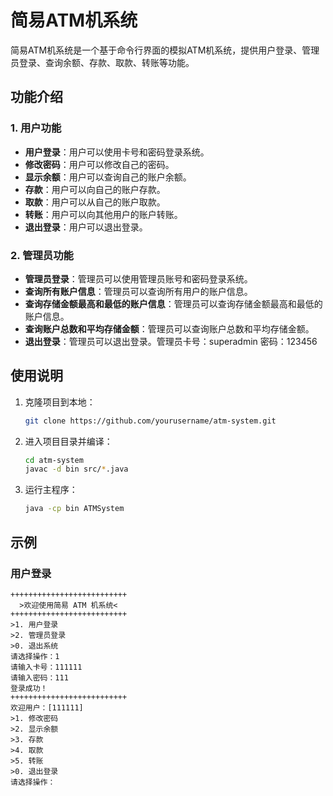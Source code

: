 # 简易ATM机系统

简易ATM机系统是一个基于命令行界面的模拟ATM机系统，提供用户登录、管理员登录、查询余额、存款、取款、转账等功能。

## 功能介绍

### 1. 用户功能
- **用户登录**：用户可以使用卡号和密码登录系统。
- **修改密码**：用户可以修改自己的密码。
- **显示余额**：用户可以查询自己的账户余额。
- **存款**：用户可以向自己的账户存款。
- **取款**：用户可以从自己的账户取款。
- **转账**：用户可以向其他用户的账户转账。
- **退出登录**：用户可以退出登录。

### 2. 管理员功能
- **管理员登录**：管理员可以使用管理员账号和密码登录系统。
- **查询所有账户信息**：管理员可以查询所有用户的账户信息。
- **查询存储金额最高和最低的账户信息**：管理员可以查询存储金额最高和最低的账户信息。
- **查询账户总数和平均存储金额**：管理员可以查询账户总数和平均存储金额。
- **退出登录**：管理员可以退出登录。管理员卡号：superadmin    密码：123456

## 使用说明

1. 克隆项目到本地：
    ```bash
    git clone https://github.com/yourusername/atm-system.git
    ```

2. 进入项目目录并编译：
    ```bash
    cd atm-system
    javac -d bin src/*.java
    ```

3. 运行主程序：
    ```bash
    java -cp bin ATMSystem
    ```

## 示例

### 用户登录
```plaintext
++++++++++++++++++++++++++
  >欢迎使用简易 ATM 机系统<
++++++++++++++++++++++++++
>1. 用户登录
>2. 管理员登录
>0. 退出系统
请选择操作：1
请输入卡号：111111
请输入密码：111
登录成功！
++++++++++++++++++++++++++
欢迎用户：[111111]
>1. 修改密码
>2. 显示余额
>3. 存款
>4. 取款
>5. 转账
>0. 退出登录
请选择操作：
